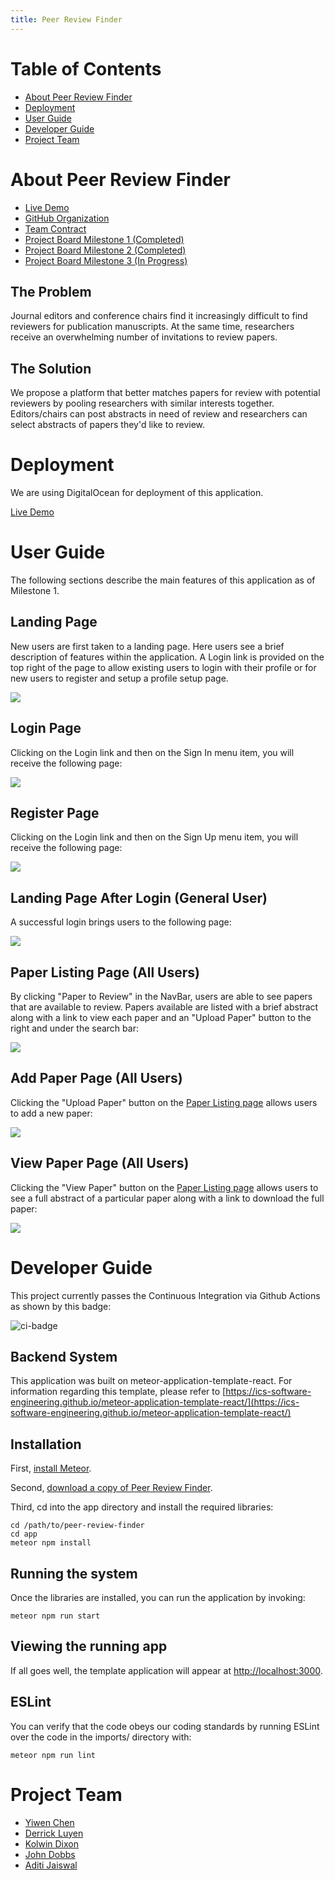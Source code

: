 ```yaml
---
title: Peer Review Finder
---
```


# Table of Contents

* [About Peer Review Finder](#about-peer-review-finder)
* [Deployment](#deployment)
* [User Guide](#user-guide)
* [Developer Guide](#developer-guide)
* [Project Team](#project-team)


# About Peer Review Finder

* [Live Demo](peer-review-finder.xyz)
* [GitHub Organization](https://github.com/peer-review-finder)
* [Team Contract](https://docs.google.com/document/d/129I7p6RzvGBnGv6KCANo64H4_rCuaIOBxddQX1s_jI8/edit?usp=sharing)
* [Project Board Milestone 1 (Completed)](https://github.com/peer-review-finder/Source-Code/projects/1)
* [Project Board Milestone 2 (Completed)](https://github.com/peer-review-finder/Source-Code/projects/2)
* [Project Board Milestone 3 (In Progress)](https://github.com/peer-review-finder/Source-Code/projects/3)

## The Problem

Journal editors and conference chairs find it increasingly difficult to find reviewers for publication manuscripts. At the same time, researchers receive an overwhelming number of invitations to review papers.


## The Solution

We propose a platform that better matches papers for review with potential reviewers by pooling researchers with similar interests together. Editors/chairs can post abstracts in need of review and researchers can select abstracts of papers they'd like to review.


# Deployment

We are using DigitalOcean for deployment of this application.

[Live Demo](http://159.65.97.195/)


# User Guide

The following sections describe the main features of this application as of Milestone 1.


## Landing Page

New users are first taken to a landing page.  Here users see a brief description of features within the application.  A Login link is provided on the top right of the page to allow existing users to login with their profile or for new users to register and setup a profile setup page.

![](images/m1/Default-Landing.png)


## Login Page

Clicking on the Login link and then on the Sign In menu item, you will receive the following page:

![](images/m1/existing-user-login.png)


## Register Page

Clicking on the Login link and then on the Sign Up menu item, you will receive the following page:

![](images/m1/new-user-register.png)


## Landing Page After Login (General User)

A successful login brings users to the following page:

![](images/m1/user-homepage.png)


## Paper Listing Page (All Users)

By clicking "Paper to Review" in the NavBar, users are able to see papers that are available to review.  Papers available are listed with a brief abstract along with a link to view each paper and an "Upload Paper" button to the right and under the search bar:

![](images/m1/paper-to-review.png)


## Add Paper Page (All Users)

Clicking the "Upload Paper" button on the [Paper Listing page](#paper-listing-page-all-users) allows users to add a new paper:

![](images/m1/upload-paper.png)


## View Paper Page (All Users)

Clicking the "View Paper" button on the [Paper Listing page](#paper-listing-page-all-users) allows users to see a full abstract of a particular paper along with a link to download the full paper:

![](images/m1/example-paper.png)


# Developer Guide

This project currently passes the Continuous Integration via Github Actions as shown by this badge: 

![ci-badge](https://github.com/peer-review-finder/Source-Code/workflows/ci-peer-review-finder/badge.svg)

## Backend System

This application was built on meteor-application-template-react.  For information regarding this template, please refer to [https://ics-software-engineering.github.io/meteor-application-template-react/](https://ics-software-engineering.github.io/meteor-application-template-react/)


## Installation

First, [install Meteor](https://www.meteor.com/install).

Second, [download a copy of Peer Review Finder](https://github.com/peer-review-finder/Source-Code).

Third, cd into the app directory and install the required libraries:

```
cd /path/to/peer-review-finder
cd app
meteor npm install
```


## Running the system

Once the libraries are installed, you can run the application by invoking:

```
meteor npm run start
```


## Viewing the running app

If all goes well, the template application will appear at [http://localhost:3000](http://localhost:3000).


## ESLint

You can verify that the code obeys our coding standards by running ESLint over the code in the imports/ directory with:

```
meteor npm run lint
```


# Project Team

- [Yiwen Chen](https://yiwenc22.github.io/)
- [Derrick Luyen](https://derrickluyen.github.io/)
- [Kolwin Dixon](https://k-l-dixon.github.io/)
- [John Dobbs](https://john-dobbs.github.io/)
- [Aditi Jaiswal](https://jaiswal-aditi.github.io/)
